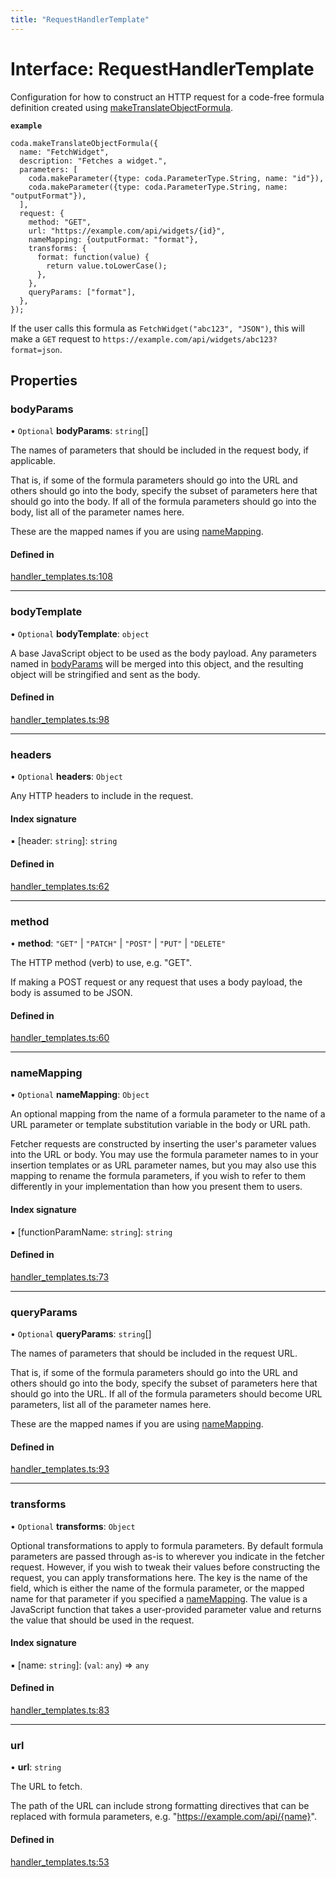 ```yaml
---
title: "RequestHandlerTemplate"
---
```

# Interface: RequestHandlerTemplate

Configuration for how to construct an HTTP request for a code-free formula definition
created using [makeTranslateObjectFormula](../functions/makeTranslateObjectFormula.md).

**`example`**
```
coda.makeTranslateObjectFormula({
  name: "FetchWidget",
  description: "Fetches a widget.",
  parameters: [
    coda.makeParameter({type: coda.ParameterType.String, name: "id"}),
    coda.makeParameter({type: coda.ParameterType.String, name: "outputFormat"}),
  ],
  request: {
    method: "GET",
    url: "https://example.com/api/widgets/{id}",
    nameMapping: {outputFormat: "format"},
    transforms: {
      format: function(value) {
        return value.toLowerCase();
      },
    },
    queryParams: ["format"],
  },
});
```

If the user calls this formula as `FetchWidget("abc123", "JSON")`, this will make a `GET` request to
`https://example.com/api/widgets/abc123?format=json`.

## Properties

### bodyParams

• `Optional` **bodyParams**: `string`[]

The names of parameters that should be included in the request body, if applicable.

That is, if some of the formula parameters should go into the URL and others should go into the body,
specify the subset of parameters here that should go into the body. If all of the formula parameters
should go into the body, list all of the parameter names here.

These are the mapped names if you are using [nameMapping](RequestHandlerTemplate.md#namemapping).

#### Defined in

[handler_templates.ts:108](https://github.com/coda/packs-sdk/blob/main/handler_templates.ts#L108)

___

### bodyTemplate

• `Optional` **bodyTemplate**: `object`

A base JavaScript object to be used as the body payload. Any parameters named in [bodyParams](RequestHandlerTemplate.md#bodyparams)
will be merged into this object, and the resulting object will be stringified and sent as the body.

#### Defined in

[handler_templates.ts:98](https://github.com/coda/packs-sdk/blob/main/handler_templates.ts#L98)

___

### headers

• `Optional` **headers**: `Object`

Any HTTP headers to include in the request.

#### Index signature

▪ [header: `string`]: `string`

#### Defined in

[handler_templates.ts:62](https://github.com/coda/packs-sdk/blob/main/handler_templates.ts#L62)

___

### method

• **method**: ``"GET"`` \| ``"PATCH"`` \| ``"POST"`` \| ``"PUT"`` \| ``"DELETE"``

The HTTP method (verb) to use, e.g. "GET".

If making a POST request or any request that uses a body payload, the body is
assumed to be JSON.

#### Defined in

[handler_templates.ts:60](https://github.com/coda/packs-sdk/blob/main/handler_templates.ts#L60)

___

### nameMapping

• `Optional` **nameMapping**: `Object`

An optional mapping from the name of a formula parameter to the name of a URL parameter
or template substitution variable in the body or URL path.

Fetcher requests are constructed by inserting the user's parameter values into the URL
or body. You may use the formula parameter names to in your insertion templates or
as URL parameter names, but you may also use this mapping to rename the formula
parameters, if you wish to refer to them differently in your implementation
than how you present them to users.

#### Index signature

▪ [functionParamName: `string`]: `string`

#### Defined in

[handler_templates.ts:73](https://github.com/coda/packs-sdk/blob/main/handler_templates.ts#L73)

___

### queryParams

• `Optional` **queryParams**: `string`[]

The names of parameters that should be included in the request URL.

That is, if some of the formula parameters should go into the URL and others should go into the body,
specify the subset of parameters here that should go into the URL. If all of the formula parameters
should become URL parameters, list all of the parameter names here.

These are the mapped names if you are using [nameMapping](RequestHandlerTemplate.md#namemapping).

#### Defined in

[handler_templates.ts:93](https://github.com/coda/packs-sdk/blob/main/handler_templates.ts#L93)

___

### transforms

• `Optional` **transforms**: `Object`

Optional transformations to apply to formula parameters. By default formula parameters
are passed through as-is to wherever you indicate in the fetcher request. However, if
you wish to tweak their values before constructing the request, you can apply transformations here.
The key is the name of the field, which is either the name of the formula parameter, or
the mapped name for that parameter if you specified a [nameMapping](RequestHandlerTemplate.md#namemapping).
The value is a JavaScript function that takes a user-provided parameter value and returns the value
that should be used in the request.

#### Index signature

▪ [name: `string`]: (`val`: `any`) => `any`

#### Defined in

[handler_templates.ts:83](https://github.com/coda/packs-sdk/blob/main/handler_templates.ts#L83)

___

### url

• **url**: `string`

The URL to fetch.

The path of the URL can include strong formatting directives that can be replaced with
formula parameters, e.g. "https://example.com/api/{name}".

#### Defined in

[handler_templates.ts:53](https://github.com/coda/packs-sdk/blob/main/handler_templates.ts#L53)
